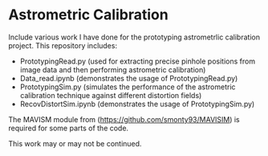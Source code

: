 # Astrometric Calibration
Include various work I have done for the prototyping astrometrlic calibration project. This repository includes:

- PrototypingRead.py (used for extracting precise pinhole positions from image data and then performing astrometric calibration)
- Data_read.ipynb (demonstrates the usage of PrototypingRead.py)
- PrototypingSim.py (simulates the performance of the astrometric calibration technique against different distortion fields)
- RecovDistortSim.ipynb (demonstrates the usage of PrototypingSim.py)

The MAVISM module from (https://github.com/smonty93/MAVISIM) is required for some parts of the code.

This work may or may not be continued.
